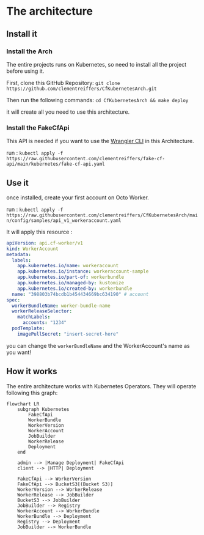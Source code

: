 # The architecture


## Install it

### Install the Arch

The entire projects runs on Kubernetes, so need to install all the project before using it.

First, clone this GitHub Repository: `git clone https://github.com/clementreiffers/CfKubernetesArch.git`

Then run the following commands: `cd CfKubernetesArch && make deploy`

it will create all you need to use this architecture.

### Install the FakeCfApi

This API is needed if you want to use the [Wrangler CLI](https://developers.cloudflare.com/workers/wrangler/) in this 
Architecture.

run : `kubectl apply -f https://raw.githubusercontent.com/clementreiffers/fake-cf-api/main/kubernetes/fake-cf-api.yaml`

## Use it

once installed, create your first account on Octo Worker.

run : `kubectl apply -f https://raw.githubusercontent.com/clementreiffers/CfKubernetesArch/main/config/samples/api_v1_workeraccount.yaml`

It will apply this resource : 

```Yaml
apiVersion: api.cf-worker/v1
kind: WorkerAccount
metadata:
  labels:
    app.kubernetes.io/name: workeraccount
    app.kubernetes.io/instance: workeraccount-sample
    app.kubernetes.io/part-of: workerbundle
    app.kubernetes.io/managed-by: kustomize
    app.kubernetes.io/created-by: workerbundle
  name: "398803b74bcdb1b454434669bc634190" # account
spec:
  workerBundleName: worker-bundle-name
  workerReleaseSelector:
    matchLabels:
      accounts: "1234"
  podTemplate:
    imagePullSecret: "insert-secret-here"
```

you can change the `workerBundleName` and the WorkerAccount's name as you want!

## How it works

The entire architecture works with Kubernetes Operators.
They will operate following this graph:

```mermaid
flowchart LR
    subgraph Kubernetes 
        FakeCfApi
        WorkerBundle
        WorkerVersion
        WorkerAccount
        JobBuilder
        WorkerRelease
        Deployment
    end
    
    admin --> |Manage Deployment| FakeCfApi
    client --> |HTTP| Deployment
    
    FakeCfApi --> WorkerVersion 
    FakeCfApi --> BucketS3[(Bucket S3)]
    WorkerVersion --> WorkerRelease 
    WorkerRelease --> JobBuilder
    BucketS3 --> JobBuilder 
    JobBuilder --> Registry 
    WorkerAccount --> WorkerBundle 
    WorkerBundle --> Deployment 
    Registry --> Deployment 
    JobBuilder --> WorkerBundle 
```
